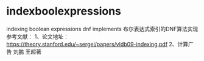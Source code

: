 # indexboolexpressions
indexing boolean expressions dnf implements
布尔表达式索引的DNF算法实现
参考文献：
1、论文地址： https://theory.stanford.edu/~sergei/papers/vldb09-indexing.pdf
2、计算广告  刘鹏 王超著
